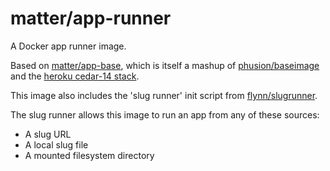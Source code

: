 
# matter/app-runner

A Docker app runner image.

Based on [matter/app-base](https://github.com/matter-automaton/app-base-docker), which is itself a mashup
of [phusion/baseimage](https://github.com/phusion/baseimage-docker)
and the [heroku cedar-14 stack](https://github.com/heroku/stack-images).

This image also includes the 'slug runner' init script from [flynn/slugrunner](https://github.com/flynn/flynn/tree/master/slugrunner).

The slug runner allows this image to run an app from any of these sources:

* A slug URL
* A local slug file
* A mounted filesystem directory



